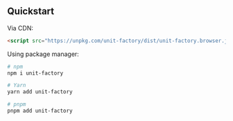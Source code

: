 ## Quickstart

Via CDN:
```html
<script src="https://unpkg.com/unit-factory/dist/unit-factory.browser.js"></script>
```

Using package manager:
```bash
# npm
npm i unit-factory

# Yarn
yarn add unit-factory

# pnpm
pnpm add unit-factory
```

